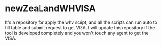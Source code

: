 # newZeaLandWHVISA
It's a repository for apply the whv script, and all the scripts can run auto to fill table and submit request to get VISA.
I will update this repository if the tool is developed completely and you won't touch any agent to get the VISA.
